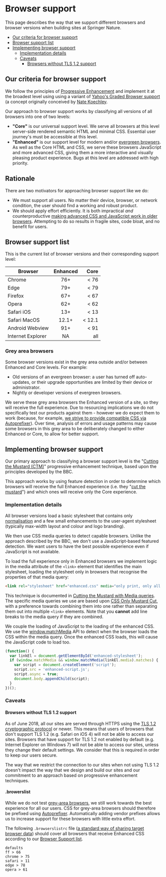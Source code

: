 # Browser support

This page describes the way that we support different browsers and browser versions when building sites at Springer Nature.

* [Our criteria for browser support](#our-criteria-for-browser-support)
* [Browser support list](#browser-support-list)
* [Implementing browser support](#implementing-browser-support)
  * [Implementation details](#implementation-details)
  * [Caveats](#caveats)
    * [Browsers without TLS 1.2 support](#browsers-without-tls-1.2-support)

## Our criteria for browser support

We follow the principles of [Progressive Enhancement](progressive-enhancement.md) and implement it at the broadest level using using a variant of [Yahoo's Graded Browser support](https://github.com/yui/yui3/wiki/Graded-Browser-Support) (a concept originally conceived by [Nate Koechley](https://web.archive.org/web/20060304042737/http://developer.yahoo.net/yui/articles/gbs/gbs.html).

Our approach to browser support works by classifying all versions of all browsers into one of two levels:

* **"Core"** is our universal support level. We serve all browsers at this level server-side rendered semantic HTML and minimal CSS. Essential user journey's must be accessible at this level.
* **"Enhanced"** is our support level for modern and/or [evergreen browsers](https://www.techopedia.com/definition/31094/evergreen-browser). As well as the Core HTML and CSS, we serve these browsers JavaScript and more advanced CSS, giving them a more interactive and visually pleasing product experience. Bugs at this level are addressed with high priority.

## Rationale

There are two motivators for approaching browser support like we do:

* We must support all users. No matter their device, browser, or network condition, the user should find a working and robust product.
* We should apply effort efficiently. It is both impractical _and_ counterproductive [making advanced CSS and JavaScript work in older browsers](https://en.wikipedia.org/wiki/Pareto_principle#In_software). Attempting to do so results in fragile sites, code bloat, and no benefit for users.

## Browser support list

This is the current list of browser versions and their corresponding support level:

| Browser           | Enhanced           | Core               |
| ---------------   |:------------------:| ------------------:|
| Chrome            | 76+                | < 76               |
| Edge              | 79+                | < 79               |
| Firefox           | 67+                | < 67               |
| Opera             | 62+                | < 62               |
| Safari iOS        | 13+                | < 13               |
| Safari MacOS      | 12.1+              | < 12.1             |
| Android Webview   | 91+                | < 91               |
| Internet Explorer | NA                 | all                |

### Grey area browsers

Some browser versions exist in the grey area outside and/or between Enhanced and Core levels. For example:

* Old versions of an evergreen browser: a user has turned off auto-updates, or their upgrade opportunities are limited by their device or administrator.
* Nightly or developer versions of evergreen browsers.

We serve these grey area browsers the Enhanced version of a site, so they will receive the full experience. Due to resourcing implications we do not specifically test our products against them - however we do expect them to work (because, for example, [we strive to provide compatible CSS via Autoprefixer](#browserslist)). Over time, analysis of errors and usage patterns may cause some browsers in this grey area to be deliberately changed to either Enhanced or Core, to allow for better support.

## Implementing browser support

Our primary approach to classifying a browser support level is the "[Cutting the Mustard (CTM)](http://responsivenews.co.uk/post/18948466399/cutting-the-mustard)" progressive enhancement technique, based upon the principles developed by the BBC.

This approach works by using feature detection in order to determine which browsers will receive the full Enhanced experience (i.e. they "[cut the mustard](https://en.wiktionary.org/wiki/cut_the_mustard)") and which ones will receive only the Core experience.

### Implementation details

All browser versions load a basic stylesheet that contains only [normalisation](https://necolas.github.io/normalize.css/) and a few small enhancements to the user-agent stylesheet (typically max-width layout and colour and logo branding).

We then use CSS media queries to detect capable browsers. Unlike the approach described by the BBC, we don't use a JavaScript-based featured detection. We want users to have the best possible experience even if JavaScript is not available.

To load the full experience only in Enhanced browsers we implement logic in the media attribute of the `<link>` element that identifies the main stylesheet, loading the stylesheet only in browsers that recognise the properties of that media query:

```html
<link rel="stylesheet" href="enhanced.css" media="only print, only all and (prefers-color-scheme: no-preference), only all and (prefers-color-scheme: light), only all and (prefers-color-scheme: dark)" id="enhanced-stylesheet">
```

This technique is documented in [Cutting the Mustard with Media queries](https://www.sitepoint.com/cutting-the-mustard-with-css-media-queries/). The specific media queries we use are based upon [CSS Only Mustard Cut](https://github.com/Fall-Back/CSS-Mustard-Cut), with a preference towards combining them into one rather than separating them out into multiple `<link>` elements. Note that you **cannot** add line breaks to the media query if they are combined.

We couple the loading of JavaScript to the loading of the enhanced CSS. We use the [window.matchMedia](https://developer.mozilla.org/en/docs/Web/API/Window/matchMedia) API to detect when the browser loads the CSS within the media query. Once the enhanced CSS loads, this will cause the JavaScript code to load too.

```javascript
(function() {
  var linkEl = document.getElementById('enhanced-stylesheet');
  if (window.matchMedia && window.matchMedia(linkEl.media).matches) {
    var script = document.createElement('script');
    script.src = 'enhanced-script.js';
    script.async = true;
    document.body.appendChild(script);
  }
})();
```

### Caveats

#### Browsers without TLS 1.2 support

As of June 2018, all our sites are served through HTTPS using the [TLS 1.2 cryptographic protocol](https://en.wikipedia.org/wiki/Transport_Layer_Security#TLS_1.2) or newer. This means that users of browsers that don't support TLS 1.2 (e.g. Safari on iOS 4) will not be able to access our sites. Browsers that have support for TLS 1.2 not enabled by default (e.g. Internet Explorer on Windows 7) will not be able to access our sites, unless they change their default settings. We consider that this is required in order to keep our users secure.

The way that we restrict the connection to our sites when not using TLS 1.2 doesn't impact the way that we design and build our sites and our commitment to an approach based on progressive enhancement techniques.

#### .browerslist

While we do not test [grey-area browsers](#grey-area-browsers), we still work towards the best experience for all our users. CSS for grey-area browsers should therefore be prefixed using [Autoprefixer](https://github.com/postcss/autoprefixer). Automatically adding vendor prefixes allows us to increase support for these browsers with little extra effort.

The following `.browserslistrc` file ([a standard way of sharing target browser data](https://github.com/browserslist/browserslist)) should cover all browsers that receive Enhanced CSS according to our [Browser Support list](#browser-support-list).

```nanorc
defaults
ff > 66
chrome > 75
safari > 11
edge > 78
opera > 61
```
